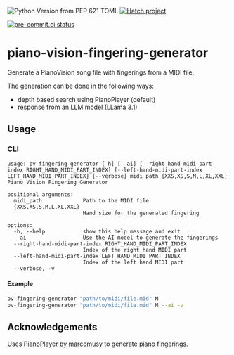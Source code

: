 ![Python Version from PEP 621 TOML](https://img.shields.io/python/required-version-toml?tomlFilePath=https%3A%2F%2Fraw.githubusercontent.com%2FTomMeyer%2Fpiano-vision-fingering-generator%2Fmain%2Fpyproject.toml&style=flat-square) 
[![Hatch project](https://img.shields.io/badge/%F0%9F%A5%9A-Hatch-4051b5.svg)](https://github.com/pypa/hatch)

[![pre-commit.ci status](https://results.pre-commit.ci/badge/github/TomMeyer/piano-vision-fingering-generator/main.svg)](https://results.pre-commit.ci/latest/github/TomMeyer/piano-vision-fingering-generator/main)


# piano-vision-fingering-generator

Generate a PianoVision song file with fingerings from a MIDI file.

The generation can be done in the following ways:
- depth based search using PianoPlayer (default)
- response from an LLM model (LLama 3.1)

## Usage

### CLI 

```
usage: pv-fingering-generator [-h] [--ai] [--right-hand-midi-part-index RIGHT_HAND_MIDI_PART_INDEX] [--left-hand-midi-part-index LEFT_HAND_MIDI_PART_INDEX] [--verbose] midi_path {XXS,XS,S,M,L,XL,XXL}
Piano Vision Fingering Generator

positional arguments:
  midi_path             Path to the MIDI file
  {XXS,XS,S,M,L,XL,XXL}
                        Hand size for the generated fingering

options:
  -h, --help            show this help message and exit
  --ai                  Use the AI model to generate the fingerings
  --right-hand-midi-part-index RIGHT_HAND_MIDI_PART_INDEX
                        Index of the right hand MIDI part
  --left-hand-midi-part-index LEFT_HAND_MIDI_PART_INDEX
                        Index of the left hand MIDI part
  --verbose, -v
```
#### Example
```bash
pv-fingering-generator "path/to/midi/file.mid" M
pv-fingering-generator "path/to/midi/file.mid" M --ai -v
```

## Acknowledgements

Uses [PianoPlayer by marcomusy](https://github.com/marcomusy/pianoplayer) to generate piano fingerings.
